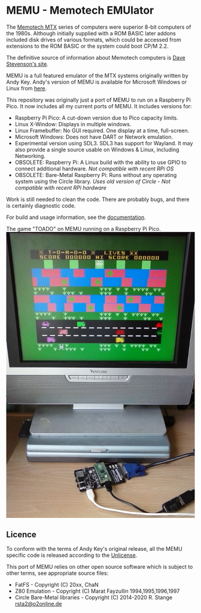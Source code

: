 # MEMU - Memotech EMUlator

The [Memotech MTX](https://en.wikipedia.org/wiki/Memotech_MTX) series of computers were superior
8-bit computers of the 1980s. Although initially supplied with a ROM BASIC later addons included
disk drives of various formats, which could be accessed from extensions to the ROM BASIC or the
system could boot CP/M 2.2.

The definitive source of information about Memotech computers is
[Dave Stevenson's site](http://primrosebank.net/computers/mtx/mtx512.htm).

MEMU is a full featured emulator of the MTX systems originally written by
Andy Key. Andy's version of MEMU is available for Microsoft Windows or Linux from
[here](http://www.nyangau.org/memu/memu.htm).

This repository was originally just a port of MEMU to run on a Raspberry Pi Pico.
It now includes all my current ports of MEMU. It includes versions for:

* Raspberry Pi Pico: A cut-down version due to Pico capacity limits.
* Linux X-Window: Displays in multiple windows.
* Linux Framebuffer: No GUI required. One display at a time, full-screen.
* Microsoft Windows: Does not have DART or Network emulation.
* Experimental version using SDL3. SDL3 has support for Wayland.
  It may also provide a single source usable on Windows & Linux, including Networking.
* OBSOLETE: Raspberry Pi: A Linux build with the ability to use GPIO to connect additional hardware.
  *Not compatible with recent RPi OS*
* OBSOLETE: Bare-Metal Raspberry Pi: Runs without any operating system using the Circle library.
  *Uses old version of Circle - Not compatible with recent RPi hardware*

Work is still needed to clean the code. There are probably bugs, and there is certainly
diagnostic code.

For build and usage information, see the [documentation](https://memotech-bill.github.io/MEMU/).

The game "TOADO" on MEMU running on a Raspberry Pi Pico.
![MEMU on a Pico](docs/MEMU_Pico.jpg)

## Licence

To conform with the terms of Andy Key's original release, all the MEMU specific code is
released according to the [Unlicense](https://unlicense.org/).

This port of MEMU relies on other open source software which is subject to other terms,
see appropriate source files:

* FatFS - Copyright (C) 20xx, ChaN
* Z80 Emulation - Copyright (C) Marat Fayzullin 1994,1995,1996,1997
* Circle Bare-Metal libraries - Copyright (C) 2014-2020  R. Stange <rsta2@o2online.de>

